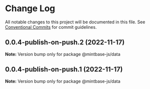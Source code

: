 # Change Log

All notable changes to this project will be documented in this file.
See [Conventional Commits](https://conventionalcommits.org) for commit guidelines.

## 0.0.4-publish-on-push.2 (2022-11-17)

**Note:** Version bump only for package @mintbase-js/data





## 0.0.4-publish-on-push.1 (2022-11-17)

**Note:** Version bump only for package @mintbase-js/data
